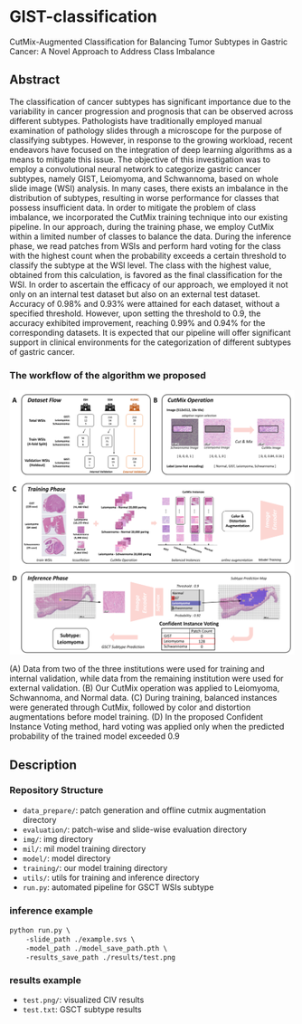 # GIST-classification
CutMix-Augmented Classification for Balancing Tumor Subtypes in Gastric Cancer: A Novel Approach to
Address Class Imbalance


## Abstract
The classification of cancer subtypes has significant importance due to the variability in cancer progression and prognosis that can be observed across different subtypes. Pathologists have traditionally employed manual examination of pathology slides through a microscope for the purpose of classifying subtypes. However, in response to the growing workload, recent endeavors have focused on the integration of deep learning algorithms as a means to mitigate this issue. The objective of this investigation was to employ a convolutional neural network to categorize gastric cancer subtypes, namely GIST, Leiomyoma, and Schwannoma, based on whole slide image (WSI) analysis. In many cases, there exists an imbalance in the distribution of subtypes, resulting in worse performance for classes that possess insufficient data. In order to mitigate the problem of class imbalance, we incorporated the CutMix training technique into our existing pipeline. In our approach, during the training phase, we employ CutMix within a limited number of classes to balance the data. During the inference phase, we read patches from WSIs and perform hard voting for the class with the highest count when the probability exceeds a certain threshold to classify the subtype at the WSI level. The class with the highest value, obtained from this calculation, is favored as the final classification for the WSI. In order to ascertain the efficacy of our approach, we employed it not only on an internal test dataset but also on an external test dataset. Accuracy of 0.98% and 0.93% were attained for each dataset, without a specified threshold. However, upon setting the threshold to 0.9, the accuracy exhibited improvement, reaching 0.99% and 0.94% for the corresponding datasets. It is expected that our pipeline will offer significant support in clinical environments for the categorization of different subtypes of gastric cancer.

### The workflow of the algorithm we proposed
![img1](./img/figure_1.png)

(A) Data from two of the three institutions were used for training and internal validation, while data from the remaining institution were used for external validation. (B) Our CutMix operation was applied to Leiomyoma, Schwannoma, and Normal data. (C) During training, balanced instances were generated through CutMix, followed by color and distortion augmentations before model training. (D) In the proposed Confident Instance Voting method, hard voting was applied only when the predicted probability of the trained model exceeded 0.9

## Description

### Repository Structure
- `data_prepare/`: patch generation and offline cutmix augmentation directory
- `evaluation/`: patch-wise and slide-wise evaluation directory
- `img/`: img directory
- `mil/`: mil model training directory
- `model/`: model directory
- `training/`: our model training directory
- `utils/`: utils for training and inference directory
- `run.py`: automated pipeline for GSCT WSIs subtype 

### inference example
```
python run.py \
    -slide_path ./example.svs \
    -model_path ./model_save_path.pth \
    -results_save_path ./results/test.png
```

### results example
- `test.png/`: visualized CIV results 
- `test.txt`: GSCT subtype results